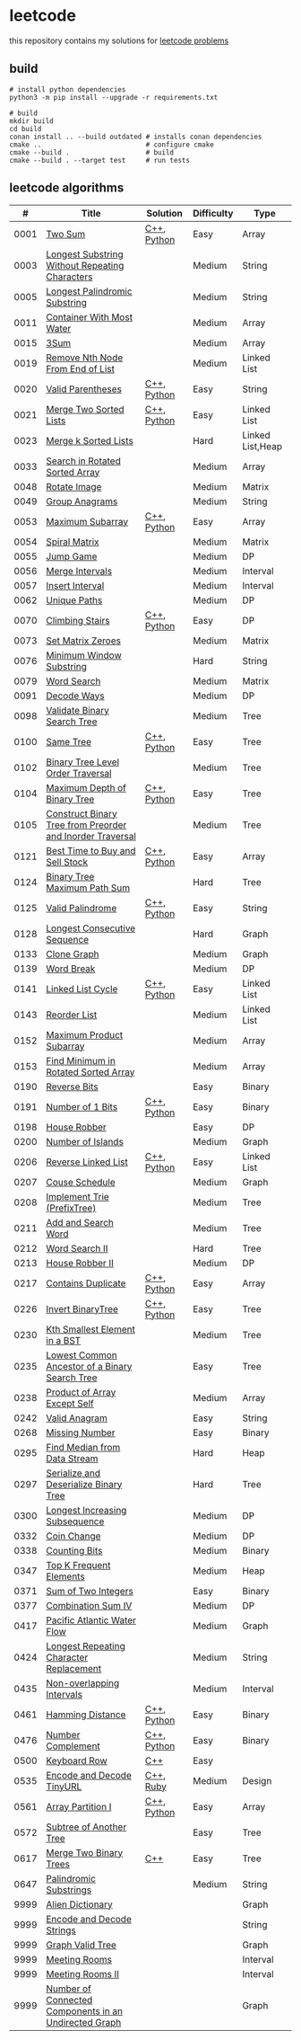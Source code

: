 # leetcode

this repository contains my solutions for [leetcode problems]

## build

``` shell
# install python dependencies
python3 -m pip install --upgrade -r requirements.txt

# build
mkdir build
cd build
conan install .. --build outdated # installs conan dependencies
cmake ..                          # configure cmake
cmake --build .                   # build
cmake --build . --target test     # run tests
```

## leetcode algorithms

| #  | Title | Solution | Difficulty | Type |
|----| ----- | -------- | ---------- | ---- |
|0001|[Two Sum](https://leetcode.com/problems/two-sum/)|[C++](algorithms/0001_two_sum.cpp), [Python](algorithms/0001_two_sum.py)|Easy|Array|
|0003|[Longest Substring Without Repeating Characters](https://leetcode.com/problems/longest-substring-without-repeating-characters/)||Medium|String|
|0005|[Longest Palindromic Substring](https://leetcode.com/problems/longest-palindromic-substring/)||Medium|String|
|0011|[Container With Most Water](https://leetcode.com/problems/container-with-most-water/)||Medium|Array|
|0015|[3Sum](https://leetcode.com/problems/3sum/)||Medium|Array|
|0019|[Remove Nth Node From End of List](https://leetcode.com/problems/remove-nth-node-from-end-of-list/)||Medium|Linked List|
|0020|[Valid Parentheses](https://leetcode.com/problems/valid-parentheses/)|[C++](algorithms/0020_valid_parentheses.cpp), [Python](algorithms/0020_valid_parentheses.py)|Easy|String|
|0021|[Merge Two Sorted Lists](https://leetcode.com/problems/merge-two-sorted-lists/)|[C++](algorithms/0021_merge_two_sorted_lists.cpp), [Python](algorithms/0021_merge_two_sorted_lists.py)|Easy|Linked List|
|0023|[Merge k Sorted Lists](https://leetcode.com/problems/merge-k-sorted-lists/)||Hard|Linked List,Heap|
|0033|[Search in Rotated Sorted Array](https://leetcode.com/problems/search-in-rotated-sorted-array/)||Medium|Array|
|0048|[Rotate Image](https://leetcode.com/problems/rotate-image/)||Medium|Matrix|
|0049|[Group Anagrams](https://leetcode.com/problems/group-anagrams/)||Medium|String|
|0053|[Maximum Subarray](https://leetcode.com/problems/maximum-subarray/)|[C++](algorithms/0053_maximum_subarray.cpp), [Python](algorithms/0053_maximum_subarray.py)|Easy|Array|
|0054|[Spiral Matrix](https://leetcode.com/problems/spiral-matrix/)||Medium|Matrix|
|0055|[Jump Game](https://leetcode.com/problems/jump-game/)||Medium|DP|
|0056|[Merge Intervals](https://leetcode.com/problems/merge-intervals/)||Medium|Interval|
|0057|[Insert Interval](https://leetcode.com/problems/insert-interval/)||Medium|Interval|
|0062|[Unique Paths](https://leetcode.com/problems/unique-paths/)||Medium|DP|
|0070|[Climbing Stairs](https://leetcode.com/problems/climbing-stairs/)|[C++](algorithms/0070_climbing_stairs.cpp), [Python](algorithms/0070_climbing_stairs.py)|Easy|DP|
|0073|[Set Matrix Zeroes](https://leetcode.com/problems/set-matrix-zeroes/)||Medium|Matrix|
|0076|[Minimum Window Substring](https://leetcode.com/problems/minimum-window-substring/)||Hard|String|
|0079|[Word Search](https://leetcode.com/problems/word-search/)||Medium|Matrix|
|0091|[Decode Ways](https://leetcode.com/problems/decode-ways/)||Medium|DP|
|0098|[Validate Binary Search Tree](https://leetcode.com/problems/validate-binary-search-tree/)||Medium|Tree|
|0100|[Same Tree](https://leetcode.com/problems/same-tree/)|[C++](algorithms/0100_same_tree.cpp), [Python](algorithms/0100_same_tree.py)|Easy|Tree|
|0102|[Binary Tree Level Order Traversal](https://leetcode.com/problems/binary-tree-level-order-traversal/)||Medium|Tree|
|0104|[Maximum Depth of Binary Tree](https://leetcode.com/problems/maximum-depth-of-binary-tree/)|[C++](algorithms/0104_maximum_depth_of_binary_tree.cpp), [Python](algorithms/0104_maximum_depth_of_binary_tree.py)|Easy|Tree|
|0105|[Construct Binary Tree from Preorder and Inorder Traversal](https://leetcode.com/problems/construct-binary-tree-from-preorder-and-inorder-traversal/)||Medium|Tree|
|0121|[Best Time to Buy and Sell Stock](https://leetcode.com/problems/best-time-to-buy-and-sell-stock/)|[C++](algorithms/0121_best_time_to_buy_and_sell_stock.cpp), [Python](algorithms/0121_best_time_to_buy_and_sell_stock.py)|Easy|Array|
|0124|[Binary Tree Maximum Path Sum](https://leetcode.com/problems/binary-tree-maximum-path-sum/)||Hard|Tree|
|0125|[Valid Palindrome](https://leetcode.com/problems/valid-palindrome/)|[C++](algorithms/0125_valid_palindrome.cpp), [Python](algorithms/0125_valid_palindrome.py)|Easy|String|
|0128|[Longest Consecutive Sequence](https://leetcode.com/problems/longest-consecutive-sequence/)||Hard|Graph|
|0133|[Clone Graph](https://leetcode.com/problems/clone-graph/)||Medium|Graph|
|0139|[Word Break](https://leetcode.com/problems/word-break/)||Medium|DP|
|0141|[Linked List Cycle](https://leetcode.com/problems/linked-list-cycle/)|[C++](algorithms/0141_linked_list_cycle.cpp), [Python](algorithms/0141_linked_list_cycle.py)|Easy|Linked List|
|0143|[Reorder List](https://leetcode.com/problems/reorder-list/)||Medium|Linked List|
|0152|[Maximum Product Subarray](https://leetcode.com/problems/maximum-product-subarray/)||Medium|Array|
|0153|[Find Minimum in Rotated Sorted Array](https://leetcode.com/problems/find-minimum-in-rotated-sorted-array/)||Medium|Array|
|0190|[Reverse Bits](https://leetcode.com/problems/reverse-bits/)||Easy|Binary|
|0191|[Number of 1 Bits](https://leetcode.com/problems/number-of-1-bits/)|[C++](algorithms/0191_number_of_1_bits.cpp), [Python](algorithms/0191_number_of_1_bits.py)|Easy|Binary|
|0198|[House Robber](https://leetcode.com/problems/house-robber/)||Easy|DP|
|0200|[Number of Islands](https://leetcode.com/problems/number-of-islands/)||Medium|Graph|
|0206|[Reverse Linked List](https://leetcode.com/problems/reverse-linked-list/)|[C++](algorithms/0206_reverse_linked_list.cpp), [Python](algorithms/0206_reverse_linked_list.py)|Easy|Linked List|
|0207|[Couse Schedule](https://leetcode.com/problems/course-schedule/)||Medium|Graph|
|0208|[Implement Trie (PrefixTree)](https://leetcode.com/problems/implement-trie-prefix-tree/)||Medium|Tree|
|0211|[Add and Search Word](https://leetcode.com/problems/add-and-search-word-data-structure-design/)||Medium|Tree|
|0212|[Word Search II](https://leetcode.com/problems/word-search-ii/)||Hard|Tree|
|0213|[House Robber II](https://leetcode.com/problems/house-robber-ii/)||Medium|DP|
|0217|[Contains Duplicate](https://leetcode.com/problems/contains-duplicate/)|[C++](algorithms/0217_contains_duplicate.cpp), [Python](algorithms/0217_contains_duplicate.py)|Easy|Array|
|0226|[Invert BinaryTree](https://leetcode.com/problems/invert-binary-tree/)|[C++](algorithms/0226_invert_binary_tree.cpp), [Python](algorithms/0226_invert_binary_tree.py)|Easy|Tree|
|0230|[Kth Smallest Element in a BST](https://leetcode.com/problems/kth-smallest-element-in-a-bst/)||Medium|Tree|
|0235|[Lowest Common Ancestor of a Binary Search Tree](https://leetcode.com/problems/lowest-common-ancestor-of-a-binary-search-tree/)||Easy|Tree|
|0238|[Product of Array Except Self](https://leetcode.com/problems/product-of-array-except-self/)||Medium|Array|
|0242|[Valid Anagram](https://leetcode.com/problems/valid-anagram/)||Easy|String|
|0268|[Missing Number](https://leetcode.com/problems/missing-number/)||Easy|Binary|
|0295|[Find Median from Data Stream](https://leetcode.com/problems/find-median-from-data-stream/)||Hard|Heap|
|0297|[Serialize and Deserialize Binary Tree](https://leetcode.com/problems/serialize-and-deserialize-binary-tree/)||Hard|Tree|
|0300|[Longest Increasing Subsequence](https://leetcode.com/problems/longest-increasing-subsequence/)||Medium|DP|
|0332|[Coin Change](https://leetcode.com/problems/coin-change/)||Medium|DP|
|0338|[Counting Bits](https://leetcode.com/problems/counting-bits/)||Medium|Binary|
|0347|[Top K Frequent Elements](https://leetcode.com/problems/top-k-frequent-elements/)||Medium|Heap|
|0371|[Sum of Two Integers](https://leetcode.com/problems/sum-of-two-integers/)||Easy|Binary|
|0377|[Combination Sum IV](https://leetcode.com/problems/combination-sum-iv/)||Medium|DP|
|0417|[Pacific Atlantic Water Flow](https://leetcode.com/problems/pacific-atlantic-water-flow/)||Medium|Graph|
|0424|[Longest Repeating Character Replacement](https://leetcode.com/problems/longest-repeating-character-replacement/)||Medium|String|
|0435|[Non-overlapping Intervals](https://leetcode.com/problems/non-overlapping-intervals/)||Medium|Interval|
|0461|[Hamming Distance](https://leetcode.com/problems/hamming-distance/)|[C++](algorithms/0461_hamming_distance.cpp), [Python](algorithms/0461_hamming_distance.py)|Easy|Binary|
|0476|[Number Complement](https://leetcode.com/problems/number-complement)|[C++](algorithms/0476_number_complement.cpp), [Python](algorithms/0476_number_complement.py)|Easy|Binary|
|0500|[Keyboard Row](https://leetcode.com/problems/keyboard-row)|[C++](algorithms/0500_keyboard_row.cpp)|Easy|
|0535|[Encode and Decode TinyURL](https://leetcode.com/problems/encode-and-decode-tinyurl)|[C++](algorithms/0535_tiny_url.cpp), [Ruby](algorithms/0535_tiny_url.rb)|Medium|Design|
|0561|[Array Partition I](https://leetcode.com/problems/array-partition-i)|[C++](algorithms/0561_array_partition_i.cpp), [Python](algorithms/0561_array_partition_i.py)|Easy|Array|
|0572|[Subtree of Another Tree](https://leetcode.com/problems/subtree-of-another-tree/)||Easy|Tree|
|0617|[Merge Two Binary Trees](https://leetcode.com/problems/merge-two-binary-trees)|[C++](algorithms/0617_merge_two_binary_trees.cpp)|Easy|Tree|
|0647|[Palindromic Substrings](https://leetcode.com/problems/palindromic-substrings/)||Medium|String|
|9999|[Alien Dictionary](https://leetcode.com/problems/alien-dictionary/)|||Graph|
|9999|[Encode and Decode Strings](https://leetcode.com/problems/encode-and-decode-strings/)|||String|
|9999|[Graph Valid Tree](https://leetcode.com/problems/graph-valid-tree/)|||Graph|
|9999|[Meeting Rooms](https://leetcode.com/problems/meeting-rooms/)|||Interval|
|9999|[Meeting Rooms II](https://leetcode.com/problems/meeting-rooms-ii/)|||Interval|
|9999|[Number of Connected Components in an Undirected Graph](https://leetcode.com/problems/number-of-connected-components-in-an-undirected-graph/)|||Graph|

<!-- links -->
[leetcode problems]: https://leetcode.com/problemset/all/
